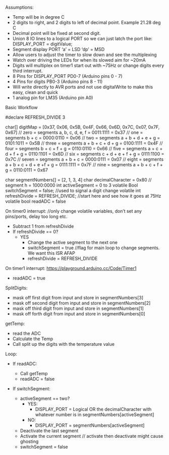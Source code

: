 Assumptions:
- Temp will be in degree C
- 2 digits to right, and 2 digits to left of decimal point. Example 21.28 deg C
- Decimal point will be fixed at second digit.
- Union 8 IO lines to a logical PORT so we can just latch the port like: DISPLAY_PORT = digitValue;
- Segment display PORT ‘a’ = LSD ‘dp’ = MSD
- Allow users to adjust the timer to slow down and see the multiplexing
- Watch over driving the LEDs for when its slowed aim for ~20mA
- Digits will multiplex on timer1 start out with ~75Hz or change digits every third interrupt.
- 8 Pins for DISPLAY_PORT PD0-7 (Arduino pins 0 - 7)
- 4 Pins for digits PB0-3 (Arduino pins 8 - 11)
- Will write directly to AVR ports and not use digitalWrite to make this easy, clean and quick
- 1 analog pin for LM35 (Arduino pin A0)

Basic Workflow

#declare REFRESH_DIVIDE 3

char[] digitMap = [0x37, 0x06, 0x5B, 0x4F, 0x66, 0x6D, 0x7C, 0x07, 0x7F, 0x67]
// zero   = segments a, b, c, d, e, f         = 0011:1111 = 0x37
// one    = segments b + c                    = 0000:0110 = 0x06
// two    = segments a + b + d + e + g        = 0101:1011 = 0x5B
// three  = segments a + b + c + d + g        = 0100:1111 = 0x4F
// four   = segments b + c + f + g            = 0110:0110 = 0x66
// five   = segments a + c + d + f + g        = 0110:1101 = 0x6D
// six    = segments c + d + e + f + g        = 0111:1100 = 0x7C
// seven  = segments a + b + c                = 0000:0111 = 0x07
// eight  = segments a + b + c + d + e +f + g = 0111:1111 = 0x7F
// nine   = segments a + b + c + f + g        = 0110:0111 = 0x67

char segmentNumbers[] = [2, 1, 3, 4]
char decimalCharacter = 0x80 // segment h = 1000:0000
int activeSegment = 0 to 3
volatile Bool switchSegment = false;  //used to signal a digit change
volatile int refreshDivide = REFRESH_DIVIDE; //start here and see how it goes at 75Hz
volatile bool readADC = false


On timer0 interrupt:
//only change volatile variables, don’t set any pins/ports, delay too long etc.
- Subtract 1 from refreshDivide
- If refreshDivide == 0?
    - YES
        - Change the active segment to the next one
        - switchSegment = true //flag for main loop to change segments. We want this ISR AFAP
        - refreshDivide = REFRESH_DIVIDE

On timer1 interrupt:
https://playground.arduino.cc/Code/Timer1
- readADC = true

SplitDigits:
- mask off first digit from input and store in segmentNumbers[3]
- mask off second digit from input and store in segmentNumbers[2]
- mask off third digit from input and store in segmentNumbers[1]
- mask off forth digit from input and store in segmentNumbers[0]

getTemp:
- read the ADC
- Calculate the Temp
- Call split up the digits with the temperature value

Loop:

- If readADC:
    - Call getTemp
    - readADC = false

- If switchSegment:
    - activeSegment == two?
        - YES:
            - DISPLAY_PORT = Logical OR the decimalCharacter with whatever number is in segmentNumbers[activeSegment]
        - NO:
            - DISPLAY_PORT = segmentNumbers[activeSegment]
    - Deactivate the last segment
    - Activate the current segment // activate then deactivate might cause ghosting
    - switchSegment = false

